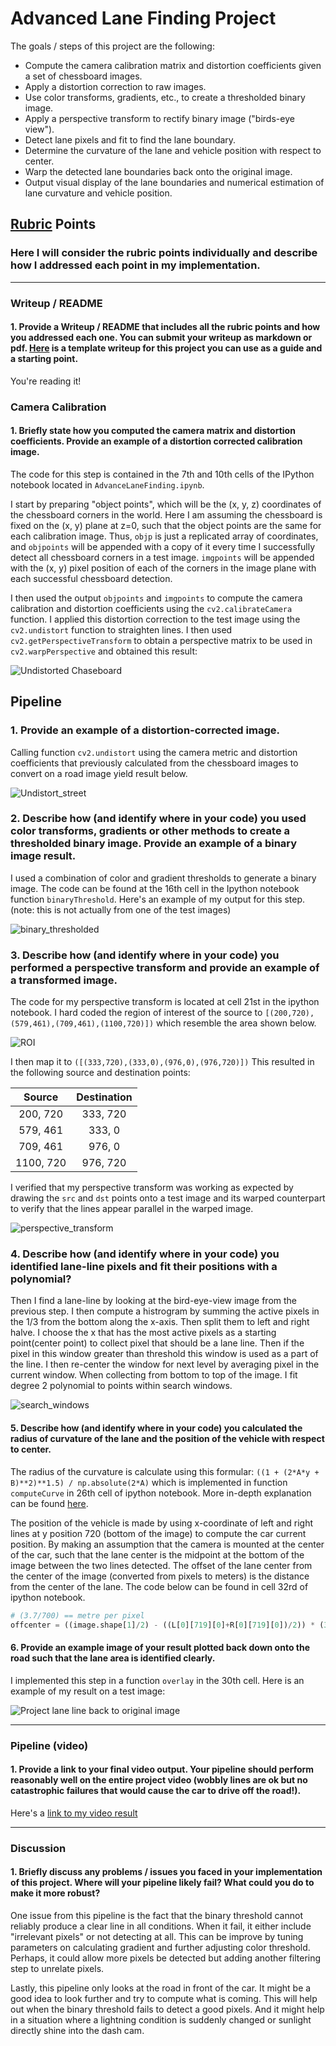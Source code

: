 # Advanced Lane Finding Project

The goals / steps of this project are the following:

* Compute the camera calibration matrix and distortion coefficients given a set of chessboard images.
* Apply a distortion correction to raw images.
* Use color transforms, gradients, etc., to create a thresholded binary image.
* Apply a perspective transform to rectify binary image ("birds-eye view").
* Detect lane pixels and fit to find the lane boundary.
* Determine the curvature of the lane and vehicle position with respect to center.
* Warp the detected lane boundaries back onto the original image.
* Output visual display of the lane boundaries and numerical estimation of lane curvature and vehicle position.

## [Rubric](https://review.udacity.com/#!/rubrics/571/view) Points

### Here I will consider the rubric points individually and describe how I addressed each point in my implementation.

---

### Writeup / README

#### 1. Provide a Writeup / README that includes all the rubric points and how you addressed each one.  You can submit your writeup as markdown or pdf.  [Here](https://github.com/udacity/CarND-Advanced-Lane-Lines/blob/master/writeup_template.md) is a template writeup for this project you can use as a guide and a starting point.

You're reading it!

### Camera Calibration

#### 1. Briefly state how you computed the camera matrix and distortion coefficients. Provide an example of a distortion corrected calibration image.

The code for this step is contained in the 7th and 10th cells of the IPython notebook located in `AdvanceLaneFinding.ipynb`.

I start by preparing "object points", which will be the (x, y, z) coordinates of the chessboard corners in the world. Here I am assuming the chessboard is fixed on the (x, y) plane at z=0, such that the object points are the same for each calibration image.  Thus, `objp` is just a replicated array of coordinates, and `objpoints` will be appended with a copy of it every time I successfully detect all chessboard corners in a test image.  `imgpoints` will be appended with the (x, y) pixel position of each of the corners in the image plane with each successful chessboard detection.

I then used the output `objpoints` and `imgpoints` to compute the camera calibration and distortion coefficients using the `cv2.calibrateCamera` function.  I applied this distortion correction to the test image using the `cv2.undistort` function to straighten lines. I then used `cv2.getPerspectiveTransform` to obtain a perspective matrix to be used in `cv2.warpPerspective` and obtained this result:

![Undistorted Chaseboard](./imgs/undistort.png)

## Pipeline

### 1. Provide an example of a distortion-corrected image.

Calling function `cv2.undistort` using the camera metric and distortion coefficients that previously calculated from the chessboard images to convert on a road image yield result below.

![Undistort_street](./imgs/undistort_street.png)

### 2. Describe how (and identify where in your code) you used color transforms, gradients or other methods to create a thresholded binary image.  Provide an example of a binary image result.

I used a combination of color and gradient thresholds to generate a binary image. The code can be found at the 16th cell in the Ipython notebook function `binaryThreshold`.  Here's an example of my output for this step.  (note: this is not actually from one of the test images)

![binary_thresholded](imgs/binary_threshold.png)

### 3. Describe how (and identify where in your code) you performed a perspective transform and provide an example of a transformed image.

The code for my perspective transform is located at cell 21st in the ipython notebook. I hard coded the region of interest of the source to `[(200,720),(579,461),(709,461),(1100,720)])` which resemble the area shown below.

![ROI](imgs/roi.png)

I then map it to `([(333,720),(333,0),(976,0),(976,720)])`
This resulted in the following source and destination points:

| Source        | Destination   |
|:-------------:|:-------------:|
| 200, 720      | 333, 720      |
| 579, 461      | 333, 0        |
| 709, 461      | 976, 0        |
| 1100, 720     | 976, 720      |

I verified that my perspective transform was working as expected by drawing the `src` and `dst` points onto a test image and its warped counterpart to verify that the lines appear parallel in the warped image.

![perspective_transform](imgs/perspectiveTransformed.png)

### 4. Describe how (and identify where in your code) you identified lane-line pixels and fit their positions with a polynomial?

Then I find a lane-line by looking at the bird-eye-view image from the previous step. I then compute a histrogram by summing the active pixels in the 1/3 from the bottom along the x-axis. Then split them to left and right halve. I choose the x that has the most active pixels as a starting point(center point) to collect pixel that should be a lane line. Then if the pixel in this window greater than threshold this window is used as a part of the line. I then re-center the window for next level by averaging pixel in the current window. When collecting from bottom to top of the image. I fit degree 2 polynomial to points within search windows.

![search_windows](imgs/fit.png)

#### 5. Describe how (and identify where in your code) you calculated the radius of curvature of the lane and the position of the vehicle with respect to center.

The radius of the curvature is calculate using this formular: `((1 + (2*A*y + B)**2)**1.5) / np.absolute(2*A)` which is implemented in function `computeCurve` in 26th cell of ipython notebook. More in-depth explanation can be found [here](http://www.intmath.com/applications-differentiation/8-radius-curvature.php).

The position of the vehicle is made by using x-coordinate of left and right lines at y position 720 (bottom of the image) to compute the car current position. By making an assumption that the camera is mounted at the center of the car, such that the lane center is the midpoint at the bottom of the image between the two lines detected. The offset of the lane center from the center of the image (converted from pixels to meters) is the distance from the center of the lane. The code below can be found in cell 32rd of ipython notebook.

```python
# (3.7/700) == metre per pixel
offcenter = ((image.shape[1]/2) - ((L[0][719][0]+R[0][719][0])/2)) * (3.7/700)

```

#### 6. Provide an example image of your result plotted back down onto the road such that the lane area is identified clearly.

I implemented this step in a function `overlay` in the 30th cell.  Here is an example of my result on a test image:

![Project lane line back to original image](imgs/projectback.png)

---

### Pipeline (video)

#### 1. Provide a link to your final video output.  Your pipeline should perform reasonably well on the entire project video (wobbly lines are ok but no catastrophic failures that would cause the car to drive off the road!).

Here's a [link to my video result](result/1.mp4)

---

### Discussion

#### 1. Briefly discuss any problems / issues you faced in your implementation of this project.  Where will your pipeline likely fail?  What could you do to make it more robust?

One issue from this pipeline is the fact that the binary threshold cannot reliably produce a clear line in all conditions. When it fail, it either include "irrelevant pixels" or not detecting at all. This can be improve by tuning parameters on calculating gradient and further adjusting color threshold. Perhaps, it could allow more pixels be detected but adding another filtering step to unrelate pixels.

Lastly, this pipeline only looks at the road in front of the car. It might be a good idea to look further and try to compute what is coming. This will help out when the binary threshold fails to detect a good pixels. And it might help in a situation where a lightning condition is suddenly changed or sunlight directly shine into the dash cam.
